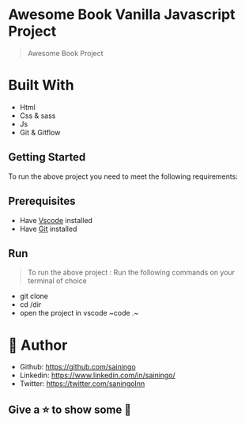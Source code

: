 # Awesome Book Vanilla Javascript Project
> Awesome Book Project

# Built With
- Html
- Css & sass
- Js
- Git & Gitflow


## Getting Started
To run the above project you need to meet the following requirements:
## Prerequisites
- Have [Vscode](https://code.visualstudio.com/) installed 
- Have [Git](https://git-scm.com/) installed

## Run
> To run the above project :
> Run the following commands on your terminal of choice

- git clone <url>
- cd /dir
- open the project in vscode ~code .~


# 🤵 Author
- Github: https://github.com/sainingo
- Linkedin: https://www.linkedin.com/in/sainingo/
- Twitter: https://twitter.com/saningoInn
  
##  Give a ⭐ to show some 🤟
